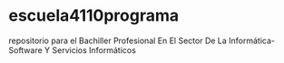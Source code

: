 # escuela4110programa
repositorio para el Bachiller Profesional En El Sector De La Informática-Software Y Servicios Informáticos
